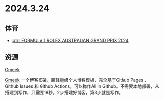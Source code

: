 # 2024.3.24

## 体育
- [🇦🇺 FORMULA 1 ROLEX AUSTRALIAN GRAND PRIX 2024](https://www.formula1.com/en/racing/2024/Australia.html)

## 资源

[Gmeek](https://blog.meekdai.com/post/Gmeek-kuai-su-shang-shou.html)

[Gmeek](https://github.com/Meekdai/Gmeek) 一个博客框架，超轻量级个人博客模板，完全基于Github Pages 、 Github Issues 和 Github Actions，可以称作All in Github。不需要本地部署，从搭建到写作，只需要18秒，2步搭建好博客，第3步就是写作。